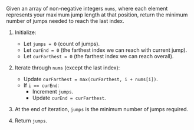 Given an array of non-negative integers `nums`, where each element represents your maximum jump length at that position, return the minimum number of jumps needed to reach the last index.

1. Initialize:
    - Let `jumps = 0` (count of jumps).
    - Let `curEnd = 0` (the farthest index we can reach with current jump).
    - Let `curFarthest = 0` (the farthest index we can reach overall).

2. Iterate through `nums` (except the last index):
    - Update `curFarthest = max(curFarthest, i + nums[i])`.
    - If `i == curEnd`:
        - Increment `jumps`.
        - Update `curEnd = curFarthest`.

3. At the end of iteration, `jumps` is the minimum number of jumps required.

4. Return `jumps`.
